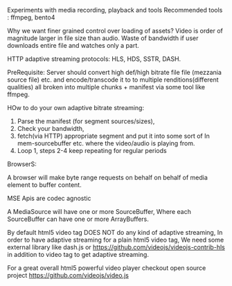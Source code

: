 

Experiments with media recording, playback and tools
Recommended tools : ffmpeg, bento4

Why we want finer grained control over loading of assets?
Video is order of magnitude larger in file size than audio.
Waste of bandwidth if user downloads entire file and watches
only a part.

HTTP adaptive streaming protocols: HLS, HDS, SSTR, DASH.

PreRequisite: Server should convert high def/high bitrate file file (mezzania source file) etc. and encode/transcode it to 
to multiple renditions(different qualities) 
all broken into multiple chunks + manifest
via some tool like ffmpeg.

   HOw to do your own adaptive bitrate streaming:
1. Parse the manifest (for segment sources/sizes), 
2. Check your bandwidth,
3. fetch(via HTTP) appropriate segment and put it into some
sort of In mem-sourcebuffer etc. where the video/audio 
is playing from.
4. Loop 1, steps 2-4 keep repeating for regular periods

BrowserS:

A browser will make byte range requests on behalf on 
behalf of media element to buffer content.

MSE Apis are codec agnostic

A MediaSource will have one or more SourceBuffer,
Where each SourceBuffer can have one or more ArrayBuffers.

By default html5 video tag DOES NOT do any kind of adaptive streaming,
In order to have adaptive streaming for a plain html5 video tag,
We need some external library like dash.js or https://github.com/videojs/videojs-contrib-hls in addition to video tag to get adaptive streaming.

For a great overall html5 powerful video player
checkout open source project
https://github.com/videojs/video.js


